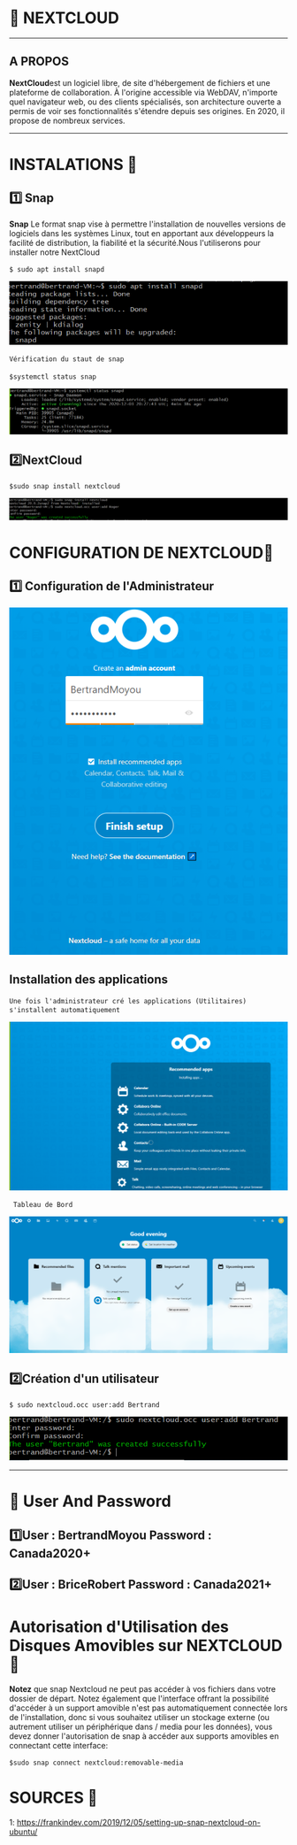 # :pushpin: NEXTCLOUD

---
## A PROPOS 
 **NextCloud**est un logiciel libre, de site d'hébergement de fichiers et une plateforme de collaboration. À l'origine accessible via WebDAV, n'importe quel navigateur web, ou des clients spécialisés, son architecture ouverte a permis de voir ses fonctionnalités s'étendre depuis ses origines. En 2020, il propose de nombreux services.

---

# INSTALATIONS :round_pushpin:

## :one: Snap  
**Snap** Le format snap vise à permettre l'installation de nouvelles versions de logiciels dans les systèmes Linux, tout en apportant aux développeurs la facilité de distribution, la fiabilité et la sécurité.Nous l'utiliserons pour installer notre NextCloud 
```
$ sudo apt install snapd
```
![install snap](Img/image-1.PNG)

```
Vérification du staut de snap

$systemctl status snap
```
![Verif status snap](Img/image-2.PNG)

## :two:NextCloud
```
$sudo snap install nextcloud
```
![install nextcloud](Img/image-3.PNG)

# CONFIGURATION DE NEXTCLOUD:round_pushpin:

## :one: Configuration de l'Administrateur
![Config Admin](Img/image-4.PNG)
## Installation des applications

```
Une fois l'administrateur cré les applications (Utilitaires) s'installent automatiquement
```
![install app](Img/image-5.PNG)

```
 Tableau de Bord
```
![Tableau bor](Img/image-6.PNG)

## :two:Création d'un utilisateur
```
$ sudo nextcloud.occ user:add Bertrand
```
![cre user](Img/image-7.PNG)

---
# :closed_lock_with_key: User And Password 

## :one:User : BertrandMoyou  Password : Canada2020+
## :two:User : BriceRobert    Password : Canada2021+

# Autorisation d'Utilisation des Disques Amovibles sur NEXTCLOUD:round_pushpin:

**Notez** que snap Nextcloud ne peut pas accéder à vos fichiers dans votre dossier de départ. Notez également que l'interface offrant la possibilité d'accéder à un support amovible n'est pas automatiquement connectée lors de l'installation, donc si vous souhaitez utiliser un stockage externe (ou autrement utiliser un périphérique dans / media pour les données), vous devez donner l'autorisation de snap à accéder aux supports amovibles en connectant cette interface:
```
$sudo snap connect nextcloud:removable-media
```

#  SOURCES :round_pushpin:

1: https://frankindev.com/2019/12/05/setting-up-snap-nextcloud-on-ubuntu/



